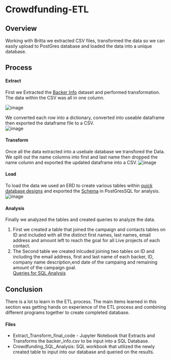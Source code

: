 # Crowdfunding-ETL

## Overview
Working with Britta we extracted CSV files, transformed the data so we can easily upload to PostGres database and loaded the data into a unique database.  

## Process
#### Extract
First we Extracted the [Backer Info](https://github.com/whartzler/Crowdfunding-ETL/blob/main/Resources/backer_info.csv) dataset and performed transformation.  The data within the CSV was all in one column.  

![image](https://user-images.githubusercontent.com/109490755/231193143-e8d540d4-2e0b-456e-a0fa-b72bc05086d2.png)

We converted each row into a dictionary, converted into useable dataframe then exported the dataframe file to a CSV.  
![image](https://user-images.githubusercontent.com/109490755/229884663-6ed4c2fc-0120-4074-9c45-33d747e47ade.png)

#### Transform
Once all the data extracted into a usebale database we transfored the Data.  We split out the name columns into first and last name then dropped the name column and exported the updated dataframe into a CSV.
![image](https://user-images.githubusercontent.com/109490755/229894373-60073a18-4fe2-4a04-811a-e52c20034615.png)

#### Load
To load the data we used an ERD to create various tables within [quick database designs](https://www.quickdatabasediagrams.com/) and exported the [Schema](https://github.com/whartzler/Crowdfunding-ETL/blob/main/crowdfunding_db_schema.sql) in PostGresSQL for analysis. 
![image](https://user-images.githubusercontent.com/109490755/229894884-5cc0e421-69e2-4057-8573-ef211d1f843b.png)


#### Analysis   
Finally we analyzed the tables and created queries to analyze the data.  
1. First we created a table that joined the campaign and contacts tables on ID and included with all the distinct first names, last names, email address and amount left to reach the goal for all Live projects of each contact. 
2. The Second table we created inlcuded joining two tables on ID and including the email address, first and last name of each backer, ID, company name description,end date of the campaing and remaining amount of the campaign goal.  
[Queries for SQL Analysis](https://github.com/whartzler/Crowdfunding-ETL/blob/main/crowdfunding_SQL_Analysis.sql) 

## Conclusion
There is a lot to learn in the ETL process.  The main items learned in this section was getting hands on experience of the ETL process and combining different programs together to create completed database.  


#### Files
 - Extract_Transform_final_code - Jupyter Notebook that Extracts and Transforms the backer_info.csv to be input into a SQL Database.
 - Crowdfunding_SQL_Analysis:  SQL workbook that utilized the newly created table to input into our database and queried on the results.
